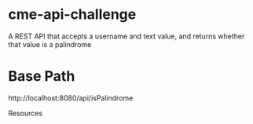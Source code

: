 # cme-api-challenge
A REST API that accepts a username and text value, and returns whether that value is a palindrome

# Base Path
http://localhost:8080/api/isPalindrome

Resources
